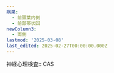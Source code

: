 ```yaml
---
病巣:
  - 前頭葉内側
  - 前部帯状回
newColumn3:
  - 両側
lastmod: '2025-03-08'
last_edited: 2025-02-27T00:00:00.000Z
---
```


神経心理検査:: CAS
